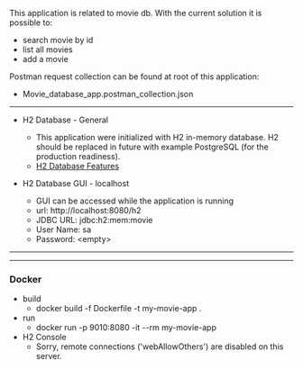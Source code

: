This application is related to movie db. With the current solution it is possible to:
 - search movie by id
 - list all movies
 - add a movie

Postman request collection can be found at root of this application:
 - Movie_database_app.postman_collection.json

---
- H2 Database - General
  - This application were initialized with H2 in-memory database. H2 should be replaced in future with example PostgreSQL (for the production readiness).
  - [H2 Database Features](http://www.h2database.com/html/features.html)


- H2 Database GUI - localhost
  - GUI can be accessed while the application is running
  - url: http://localhost:8080/h2
  - JDBC URL: jdbc:h2:mem:movie
  - User Name: sa
  - Password: \<empty\>
----

----
### Docker
 - build
   - docker build -f Dockerfile -t my-movie-app .
 - run
   - docker run -p 9010:8080 -it --rm my-movie-app
 - H2 Console
   - Sorry, remote connections ('webAllowOthers') are disabled on this server.